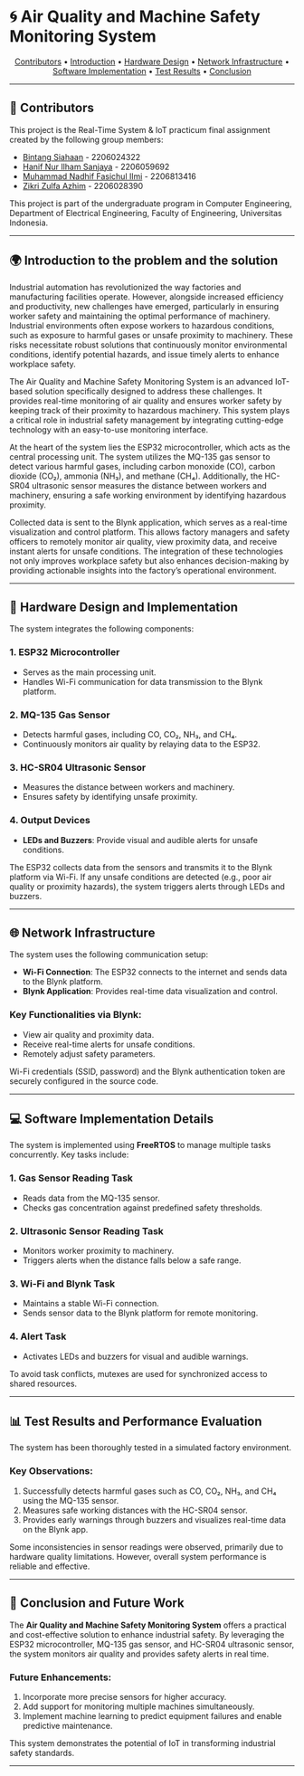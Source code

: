 # 🌀 Air Quality and Machine Safety Monitoring System

<p align="center">
  <a href="#contributors">Contributors</a> •
  <a href="#introduction-to-the-problem-and-the-solution">Introduction</a> •
  <a href="#hardware-design-and-implementation">Hardware Design</a> •
  <a href="#network-infrastructure">Network Infrastructure</a> •
  <a href="#software-implementation-details">Software Implementation</a> •
  <a href="#test-results-and-performance-evaluation">Test Results</a> •
  <a href="#conclusion-and-future-work">Conclusion</a>
</p>

---

## 📜 Contributors
This project is the Real-Time System & IoT practicum final assignment created by the following group members:

- [Bintang Siahaan](https://github.com/bintangsiahaan) - 2206024322  
- [Hanif Nur Ilham Sanjaya](https://github.com/Ashennwitch) - 2206059692  
- [Muhammad Nadhif Fasichul Ilmi](https://github.com/Nadhiefilmi) - 2206813416  
- [Zikri Zulfa Azhim](https://github.com/verszz) - 2206028390  

This project is part of the undergraduate program in Computer Engineering, Department of Electrical Engineering, Faculty of Engineering, Universitas Indonesia.

---

## 🌍 Introduction to the problem and the solution
Industrial automation has revolutionized the way factories and manufacturing facilities operate. However, alongside increased efficiency and productivity, new challenges have emerged, particularly in ensuring worker safety and maintaining the optimal performance of machinery. Industrial environments often expose workers to hazardous conditions, such as exposure to harmful gases or unsafe proximity to machinery. These risks necessitate robust solutions that continuously monitor environmental conditions, identify potential hazards, and issue timely alerts to enhance workplace safety.

The Air Quality and Machine Safety Monitoring System is an advanced IoT-based solution specifically designed to address these challenges. It provides real-time monitoring of air quality and ensures worker safety by keeping track of their proximity to hazardous machinery. This system plays a critical role in industrial safety management by integrating cutting-edge technology with an easy-to-use monitoring interface.

At the heart of the system lies the ESP32 microcontroller, which acts as the central processing unit. The system utilizes the MQ-135 gas sensor to detect various harmful gases, including carbon monoxide (CO), carbon dioxide (CO₂), ammonia (NH₃), and methane (CH₄). Additionally, the HC-SR04 ultrasonic sensor measures the distance between workers and machinery, ensuring a safe working environment by identifying hazardous proximity.

Collected data is sent to the Blynk application, which serves as a real-time visualization and control platform. This allows factory managers and safety officers to remotely monitor air quality, view proximity data, and receive instant alerts for unsafe conditions. The integration of these technologies not only improves workplace safety but also enhances decision-making by providing actionable insights into the factory’s operational environment.

---

## 🔧 Hardware Design and Implementation
The system integrates the following components:

### 1. **ESP32 Microcontroller**
- Serves as the main processing unit.
- Handles Wi-Fi communication for data transmission to the Blynk platform.

### 2. **MQ-135 Gas Sensor**
- Detects harmful gases, including CO, CO₂, NH₃, and CH₄.
- Continuously monitors air quality by relaying data to the ESP32.

### 3. **HC-SR04 Ultrasonic Sensor**
- Measures the distance between workers and machinery.
- Ensures safety by identifying unsafe proximity.

### 4. **Output Devices**
- **LEDs and Buzzers**: Provide visual and audible alerts for unsafe conditions.  

The ESP32 collects data from the sensors and transmits it to the Blynk platform via Wi-Fi. If any unsafe conditions are detected (e.g., poor air quality or proximity hazards), the system triggers alerts through LEDs and buzzers.

---

## 🌐 Network Infrastructure
The system uses the following communication setup:
- **Wi-Fi Connection**: The ESP32 connects to the internet and sends data to the Blynk platform.
- **Blynk Application**: Provides real-time data visualization and control.  

### Key Functionalities via Blynk:
- View air quality and proximity data.
- Receive real-time alerts for unsafe conditions.
- Remotely adjust safety parameters.  

Wi-Fi credentials (SSID, password) and the Blynk authentication token are securely configured in the source code.

---

## 💻 Software Implementation Details
The system is implemented using **FreeRTOS** to manage multiple tasks concurrently. Key tasks include:

### 1. **Gas Sensor Reading Task**
- Reads data from the MQ-135 sensor.
- Checks gas concentration against predefined safety thresholds.

### 2. **Ultrasonic Sensor Reading Task**
- Monitors worker proximity to machinery.
- Triggers alerts when the distance falls below a safe range.

### 3. **Wi-Fi and Blynk Task**
- Maintains a stable Wi-Fi connection.
- Sends sensor data to the Blynk platform for remote monitoring.

### 4. **Alert Task**
- Activates LEDs and buzzers for visual and audible warnings.  

To avoid task conflicts, mutexes are used for synchronized access to shared resources.

---

## 📊 Test Results and Performance Evaluation
The system has been thoroughly tested in a simulated factory environment.  

### Key Observations:
1. Successfully detects harmful gases such as CO, CO₂, NH₃, and CH₄ using the MQ-135 sensor.
2. Measures safe working distances with the HC-SR04 sensor.
3. Provides early warnings through buzzers and visualizes real-time data on the Blynk app.  

Some inconsistencies in sensor readings were observed, primarily due to hardware quality limitations. However, overall system performance is reliable and effective.

---

## 🔮 Conclusion and Future Work
The **Air Quality and Machine Safety Monitoring System** offers a practical and cost-effective solution to enhance industrial safety. By leveraging the ESP32 microcontroller, MQ-135 gas sensor, and HC-SR04 ultrasonic sensor, the system monitors air quality and provides safety alerts in real time.  

### Future Enhancements:
1. Incorporate more precise sensors for higher accuracy.
2. Add support for monitoring multiple machines simultaneously.
3. Implement machine learning to predict equipment failures and enable predictive maintenance.  

This system demonstrates the potential of IoT in transforming industrial safety standards.

---

